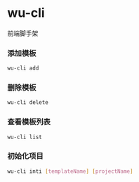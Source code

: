 # wu-cli

前端脚手架

### 添加模板
```bash
wu-cli add
```

### 删除模板
```bash
wu-cli delete
```

### 查看模板列表
```bash
wu-cli list
```

### 初始化项目
```bash
wu-cli inti [templateName] [projectName]
```
